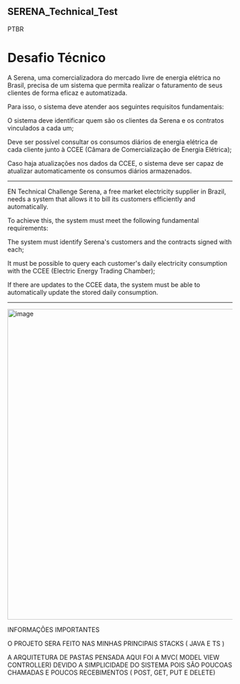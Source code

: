 ## SERENA_Technical_Test 

PTBR
# Desafio Técnico
A Serena, uma comercializadora do mercado livre de energia elétrica no Brasil, precisa de um sistema que permita realizar o faturamento de seus clientes de forma eficaz e automatizada.

Para isso, o sistema deve atender aos seguintes requisitos fundamentais:

O sistema deve identificar quem são os clientes da Serena e os contratos vinculados a cada um;

Deve ser possível consultar os consumos diários de energia elétrica de cada cliente junto à CCEE (Câmara de Comercialização de Energia Elétrica);

Caso haja atualizações nos dados da CCEE, o sistema deve ser capaz de atualizar automaticamente os consumos diários armazenados.

 -------------------------------------------------------
 EN 
Technical Challenge
Serena, a free market electricity supplier in Brazil, needs a system that allows it to bill its customers efficiently and automatically.

To achieve this, the system must meet the following fundamental requirements:

The system must identify Serena's customers and the contracts signed with each;

It must be possible to query each customer's daily electricity consumption with the CCEE (Electric Energy Trading Chamber);

If there are updates to the CCEE data, the system must be able to automatically update the stored daily consumption.

 -------------------------------------------------------
<img width="695" height="696" alt="image" src="https://github.com/user-attachments/assets/a2fa3d35-4f52-4794-a2ae-da25b25d804b" />



INFORMAÇÕES IMPORTANTES 

O PROJETO SERA FEITO NAS MINHAS PRINCIPAIS STACKS ( JAVA E TS )

A ARQUITETURA DE PASTAS PENSADA AQUI FOI A MVC( MODEL VIEW CONTROLLER) DEVIDO A SIMPLICIDADE DO SISTEMA POIS SÃO POUCOAS CHAMADAS E POUCOS RECEBIMENTOS ( POST, GET, PUT E DELETE)
